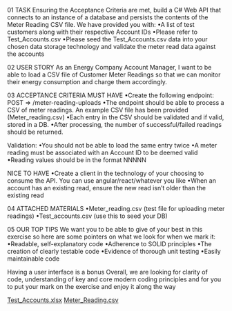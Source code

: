 01 TASK
Ensuring the Acceptance Criteria are met, build a C# Web API that connects to an instance of a database and persists the contents of the Meter Reading CSV file.
We have provided you with:
•A list of test customers along with their respective Account IDs
•Please refer to Test_Accounts.csv
•Please seed the Test_Accounts.csv data into your chosen data storage technology and validate the meter read data against the accounts

02 USER STORY
As an Energy Company Account Manager, I want to be able to load a CSV file of Customer Meter Readings so that we can monitor their energy consumption and charge them accordingly.

03 ACCEPTANCE CRITERIA
MUST HAVE
•Create the following endpoint:
POST => /meter-reading-uploads
•The endpoint should be able to process a CSV of meter readings. An example CSV file has been provided (Meter_reading.csv)
•Each entry in the CSV should be validated and if valid, stored in a DB.
•After processing, the number of successful/failed readings should be returned.

Validation:
•You should not be able to load the same entry twice
•A meter reading must be associated with an Account ID to be deemed valid
•Reading values should be in the format NNNNN

NICE TO HAVE
•Create a client in the technology of your choosing to consume the API. You can use angular/react/whatever you like
•When an account has an existing read, ensure the new read isn’t older than the existing read

04 ATTACHED MATERIALS
•Meter_reading.csv (test file for uploading meter readings)
•Test_accounts.csv (use this to seed your DB)

05 OUR TOP TIPS
We want you to be able to give of your best in this exercise so here are some pointers on what we look for when we mark it:
•Readable, self-explanatory code
•Adherence to SOLID principles
•The creation of clearly testable code
•Evidence of thorough unit testing
•Easily maintainable code

Having a user interface is a bonus
Overall, we are looking for clarity of code, understanding of key and core modern coding principles and for you to put your mark on the exercise and enjoy it along the way

[Test_Accounts.xlsx](https://github.com/fabien1134/EnsekExercise/files/14910576/Test_Accounts.xlsx)
[Meter_Reading.csv](https://github.com/fabien1134/EnsekExercise/files/14910577/Meter_Reading.csv)
